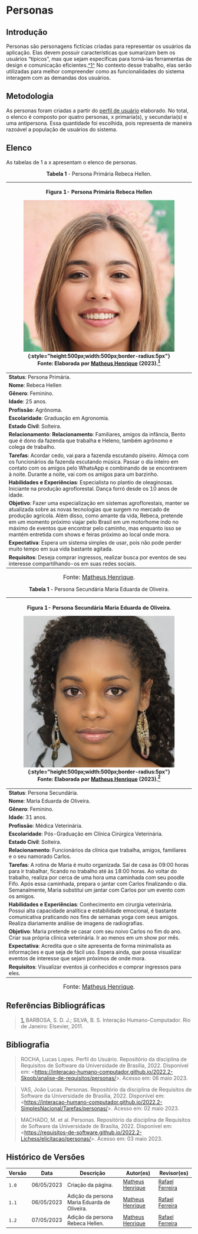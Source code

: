 # Personas

## Introdução

Personas são personagens fictícias criadas para representar os usuários da aplicação. Elas devem possuir características que sumarizam bem os usuários “típicos”, mas que sejam específicas para torná-las ferramentas de design e comunicação eficientes.<a id="anchor_1" href="#REF1">^1^</a> No contexto desse trabalho, elas serão utilizadas para melhor compreender como as funcionalidades do sistema interagem com as demandas dos usuários.

## Metodologia

As personas foram criadas a partir do [perfil de usuário](../analise-de-requisitos/perfil-usuario.md) elaborado. No total, o elenco é composto por quatro personas, x primaria(s), y secundaria(s) e uma antipersona. Essa quantidade foi escolhida, pois representa de maneira razoável a população de usuários do sistema.

## Elenco

As tabelas de 1 a x apresentam o elenco de personas.

<center>

<b>Tabela 1</b> - Persona Primária Rebeca Hellen.

| <p style="text-align: center">Figura 1- Persona Primária Rebeca Hellen</p><figure markdown>![Persona Primária Rebeca Hellen](../assets/personas/persona_rebeca.png){:style="height:500px;width:500px;border-radius:5px"}<figcaption>Fonte: Elaborada por [Matheus Henrique](https://github.com/mathonaut) (2023).<a id="fnref:1" href="#fn:1"><sup>1</sup></a></figcaption></figure>                                 |
| -------------------------------------------------------------------------------------------------------------------------------------------------------------------------------------------------------------------------------------------------------------------------------------------------------------------------------------------------------------------------------------------------------------------- |
| **Status**: Persona Primária.                                                                                                                                                                                                                                                                                                                                                                                        |
| **Nome**: Rebeca Hellen                                                                                                                                                                                                                                                                                                                                                                                              |
| **Gênero**: Feminino.                                                                                                                                                                                                                                                                                                                                                                                                |
| **Idade**: 25 anos.                                                                                                                                                                                                                                                                                                                                                                                                  |
| **Profissão**: Agrônoma.                                                                                                                                                                                                                                                                                                                                                                                             |
| **Escolaridade**: Graduação em Agronomia.                                                                                                                                                                                                                                                                                                                                                                            |
| **Estado Civil**: Solteira.                                                                                                                                                                                                                                                                                                                                                                                          |
| **Relacionamento**: **Relacionamento**: Familiares, amigos da infância, Bento que é dono da fazenda que trabalha e Heleno, também agrônomo e colega de trabalho.                                                                                                                                                                                                                                                     |
| **Tarefas**: Acordar cedo, vai para a fazenda escutando piseiro. Almoça com os funcionários da fazenda escutando música. Passar o dia inteiro em contato com os amigos pelo WhatsApp e combinando de se encontrarem à noite. Durante a noite, vai com os amigos para um barzinho.                                                                                                                                    |
| **Habilidades e Experiências**: Especialista no plantio de oleaginosas. Iniciante na produção agroflorestal. Dança forró desde os 10 anos de idade.                                                                                                                                                                                                                                                                  |
| **Objetivo**: Fazer uma especialização em sistemas agroflorestais, manter se atualizada sobre as novas tecnologias que surgem no mercado de produção agrícola. Além disso, como amante da vida, Rebeca, pretende em um momento próximo viajar pelo Brasil em um motorhome indo no máximo de eventos que encontrar pelo caminho, mas enquanto isso se mantém entretida com shows e feiras próximo ao local onde mora. |
| **Expectativa**: Espera um sistema simples de usar, pois não pode perder muito tempo em sua vida bastante agitada.                                                                                                                                                                                                                                                                                                   |
| **Requisitos**: Deseja comprar ingressos, realizar busca por eventos de seu interesse compartilhando-os em suas redes sociais.                                                                                                                                                                                                                                                                                       |

<font size="3">Fonte: [Matheus Henrique](https://github.com/mathonaut).</font>

</center>

<center>

<b>Tabela 1</b> - Persona Secundária Maria Eduarda de Oliveira.

| <p style="text-align: center">Figura 1- Persona Secundária Maria Eduarda de Oliveira.</p><figure markdown>![Persona Secundária Maria Eduarda de Oliveira](../assets/personas/persona_maria.png){:style="height:500px;width:500px;border-radius:5px"}<figcaption>Fonte: Elaborada por [Matheus Henrique](https://github.com/mathonaut) (2023).<a id="fnref:2" href="#fn:2"><sup>2</sup></a></figcaption></figure> |
| ---------------------------------------------------------------------------------------------------------------------------------------------------------------------------------------------------------------------------------------------------------------------------------------------------------------------------------------------------------------------------------------------------------------- |
| **Status**: Persona Secundária.                                                                                                                                                                                                                                                                                                                                                                                  |
| **Nome**: Maria Eduarda de Oliveira.                                                                                                                                                                                                                                                                                                                                                                             |
| **Gênero**: Feminino.                                                                                                                                                                                                                                                                                                                                                                                            |
| **Idade**: 31 anos.                                                                                                                                                                                                                                                                                                                                                                                              |
| **Profissão**: Médica Veterinária.                                                                                                                                                                                                                                                                                                                                                                               |
| **Escolaridade**: Pós-Graduação em Clínica Cirúrgica Veterinária.                                                                                                                                                                                                                                                                                                                                                |
| **Estado Civil**: Solteira.                                                                                                                                                                                                                                                                                                                                                                                      |
| **Relacionamento**: Funcionários da clínica que trabalha, amigos, familiares e o seu namorado Carlos.                                                                                                                                                                                                                                                                                                            |
| **Tarefas**: A rotina de Maria é muito organizada. Sai de casa às 09:00 horas para ir trabalhar, ficando no trabalho até às 18:00 horas. Ao voltar do trabalho, realiza por cerca de uma hora uma caminhada com seu poodle Fifo. Após essa caminhada, prepara o jantar com Carlos finalizando o dia. Semanalmente, Maria substitui um jantar com Carlos por um evento com os amigos.                             |
| **Habilidades e Experiências**: Conhecimento em cirurgia veterinária. Possui alta capacidade analítica e estabilidade emocional, é bastante comunicativa praticando nos fins de semanas yoga com seus amigos. Realiza diariamente análise de imagens de radiografias.                                                                                                                                            |
| **Objetivo**: Maria pretende se casar com seu noivo Carlos no fim do ano. Criar sua própria clínica veterinária. Ir ao menos em um show por mês.                                                                                                                                                                                                                                                                 |
| **Expectativa**: Acredita que o site apresenta de forma minimalista as informações e que seja de fácil uso. Espera ainda, que possa visualizar eventos de interesse que sejam próximos de onde mora.                                                                                                                                                                                                             |
| **Requisitos**: Visualizar eventos já conhecidos e comprar ingressos para eles.                                                                                                                                                                                                                                                                                                                                  |

<font size="3">Fonte: [Matheus Henrique](https://github.com/mathonaut).</font>

</center>

## Referências Bibliográficas

> <a id="REF1" href="#anchor_1">1.</a> BARBOSA, S. D. J.; SILVA, B. S. Interação Humano-Computador. Rio de Janeiro: Elsevier, 2011.

## Bibliografia

> ROCHA, Lucas Lopes. Perfil do Usuário. Repositório da disciplina de Requisitos de Software da Universidade de Brasília, 2022. Disponível em: <<https://interacao-humano-computador.github.io/2022.2-Skoob/analise-de-requisitos/personas/>>. Acesso em: 06 maio 2023.

> VAS, João Lucas. Personas. Repositório da disciplina de Requisitos de Software da Universidade de Brasília, 2022. Disponível em: <<https://interacao-humano-computador.github.io/2022.2-SimplesNacional/Tarefas/personas/>>. Acesso em: 02 maio 2023.

> MACHADO, M. et al. Personas. Repositório da disciplina de Requisitos de Software da Universidade de Brasília, 2022. Disponível em: <<https://requisitos-de-software.github.io/2022.2-Lichess/elicitacao/personas/>>. Acesso em: 03 maio 2023.

## Histórico de Versões

| Versão | Data       | Descrição                                    | Autor(es)                                        | Revisor(es)                                      |
| ------ | ---------- | -------------------------------------------- | ------------------------------------------------ | ------------------------------------------------ |
| `1.0`  | 06/05/2023 | Criação da página.                           | [Matheus Henrique](https://github.com/mathonaut) | [Rafael Ferreira](https://github.com/RafaelCLG0) |
| `1.1`  | 06/05/2023 | Adição da persona Maria Eduarda de Oliveira. | [Matheus Henrique](https://github.com/mathonaut) | [Rafael Ferreira](https://github.com/RafaelCLG0) |
| `1.2`  | 07/05/2023 | Adição da persona Rebeca Hellen.             | [Matheus Henrique](https://github.com/mathonaut) | [Rafael Ferreira](https://github.com/RafaelCLG0) |

[^1]: Imagem gerada através da aplicação This Person Doesn't Exist. Disponível em: [https://this-person-does-not-exist.com/pt](https://this-person-does-not-exist.com/pt). Acesso em: 07 de maio de 2023.
[^2]: Imagem gerada através da aplicação This Person Doesn't Exist. Disponível em: [https://this-person-does-not-exist.com/pt](https://this-person-does-not-exist.com/pt). Acesso em: 06 de maio de 2023.
